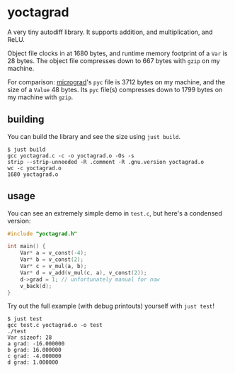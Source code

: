 # yoctagrad

A very tiny autodiff library. It supports addition, and multiplication, and ReLU.

Object file clocks in at 1680 bytes, and runtime memory footprint of a `Var` is 28 bytes. The object file compresses down to 667 bytes with `gzip` on my machine.

For comparison: [micrograd](https://github.com/karpathy/micrograd)'s `pyc` file is 3712 bytes on my machine, and the size of a `Value` 48 bytes. Its `pyc` file(s) compresses down to 1799 bytes on my machine with `gzip`.

## building 
You can build the library and see the size using `just build`.

```
$ just build
gcc yoctagrad.c -c -o yoctagrad.o -Os -s
strip --strip-unneeded -R .comment -R .gnu.version yoctagrad.o
wc -c yoctagrad.o
1680 yoctagrad.o
```

## usage 

You can see an extremely simple demo in `test.c`, but here's a condensed version:

```C
#include "yoctagrad.h"

int main() {
    Var* a = v_const(-4);
    Var* b = v_const(2);
    Var* c = v_mul(a, b);
    Var* d = v_add(v_mul(c, a), v_const(2));
    d->grad = 1; // unfortunately manual for now
    v_back(d);
}
```

Try out the full example (with debug printouts) yourself with `just test`!
```
$ just test
gcc test.c yoctagrad.o -o test
./test
Var sizeof: 28
a grad: -16.000000
b grad: 16.000000
c grad: -4.000000
d grad: 1.000000
```
